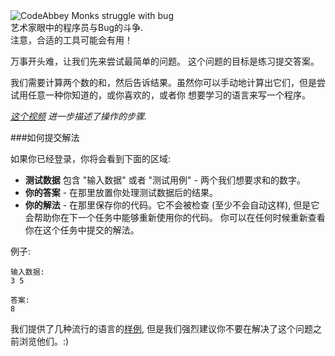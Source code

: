 <div class="centered hint">
	<img alt="CodeAbbey Monks struggle with bug" src="https://codeabbey.github.io/data/sum_of_two.gif"/><br/>
	<span>艺术家眼中的程序员与Bug的斗争.</span><br/>
	<span>注意，合适的工具可能会有用！</span>
</div>

万事开头难，让我们先来尝试最简单的问题。
这个问题的目标是练习提交答案。    

我们需要计算两个数的和，然后告诉结果。虽然你可以手动地计算出它们，但是尝试用任意一种你知道的，或你喜欢的，或者你
想要学习的语言来写一个程序。     

_[这个视频](http://www.youtube.com/watch?v=gxfqeDm-B6k) 进一步描述了操作的步骤._

###如何提交解法

如果你已经登录，你将会看到下面的区域:  

- **测试数据** 包含 "输入数据" 或者 "测试用例" - 两个我们想要求和的数字。
- **你的答案** - 在那里放置你处理测试数据后的结果。
- **你的解法** - 在那里保存你的代码。它不会被检查
    (至少不会自动这样), 但是它会帮助你在下一个任务中能够重新使用你的代码。
    你可以在任何时候重新查看你在这个任务中提交的解法。

例子:

	输入数据:
	3 5
	
	答案:
	8

我们提供了几种流行的语言的[样例](../wiki/running),
但是我们强烈建议你不要在解决了这个问题之前浏览他们。:)
